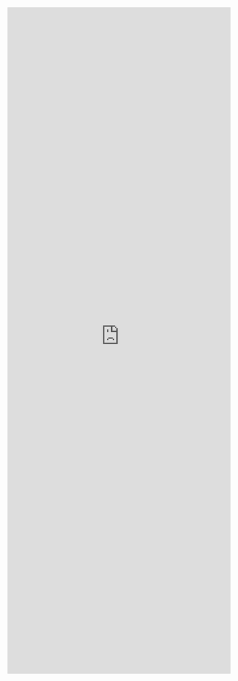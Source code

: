<iframe 
    title='Rating Examples'
    src='https://fabricweb.z5.web.core.windows.net/pr-deploy-site/refs/pull/9333/merge/fabric-website-resources/dist/index.html#/examples/rating?docsExample=true'
    frameborder='no'
    height='1500'
    style='width: 100%;'
>